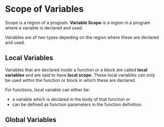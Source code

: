 # Scope of Variables
Scope is a region of a program. **Variable Scope** is a region in a program where a variable is declared and used.

Variables are of *two* types depeding on the region where these are declared and used.

## Local Variables
Variables that are declared *inside* a function or a block are called **local variables** and are said to have **local scope**. These local variables can only be used within the function or block in which these are declared.

For functions, local variable can either be:
- a variable which is declared in the body of that function or
- can be defined as function parameters in the function definition. 

## Global Variables

